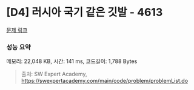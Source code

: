 # [D4] 러시아 국기 같은 깃발 - 4613 

[문제 링크](https://swexpertacademy.com/main/code/problem/problemDetail.do?contestProbId=AWQl9TIK8qoDFAXj) 

### 성능 요약

메모리: 22,048 KB, 시간: 141 ms, 코드길이: 1,788 Bytes



> 출처: SW Expert Academy, https://swexpertacademy.com/main/code/problem/problemList.do